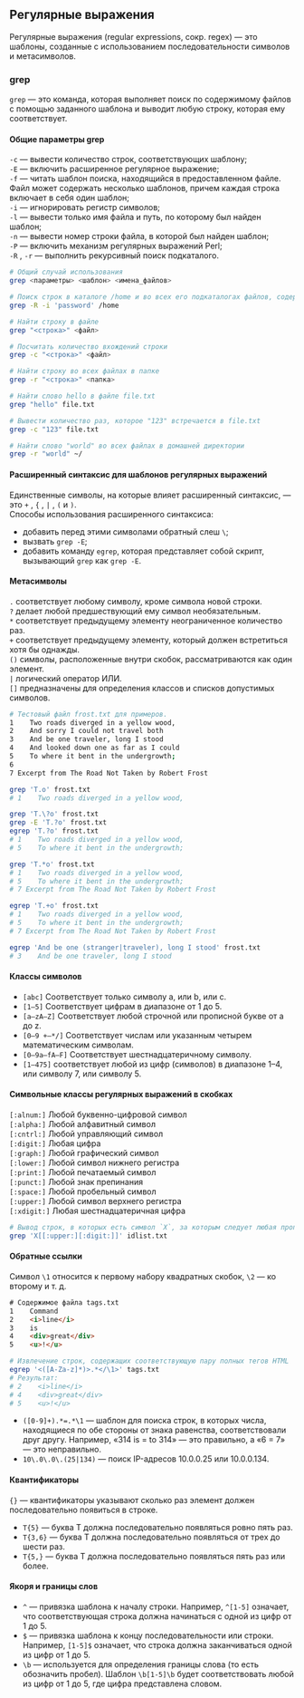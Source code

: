 ## Регулярные выражения
Регулярные выражения (regular expressions, сокр. regex) — это шаблоны, созданные с использованием последовательности символов и метасимволов.
### grep
`grep` — это команда, которая выполняет поиск по содержимому файлов с помощью заданного шаблона и выводит любую строку, которая ему соответствует.
#### Общие параметры grep
`-c` — вывести количество строк, соответствующих шаблону;  
`-E` — включить расширенное регулярное выражение;  
`-f` — читать шаблон поиска, находящийся в предоставленном файле. Файл может содержать несколько шаблонов, причем каждая строка включает в себя один шаблон;  
`-i` — игнорировать регистр символов;  
`-l` — вывести только имя файла и путь, по которому был найден шаблон;  
`-n` — вывести номер строки файла, в которой был найден шаблон;  
`-P` — включить механизм регулярных выражений Perl;  
`-R` , `-r` — выполнить рекурсивный поиск подкаталого.  
```sh
# Общий случай использования
grep <параметры> <шаблон> <имена_файлов>

# Поиск строк в каталоге /home и во всех его подкаталогах файлов, содержащих слово password независимо от регистра
grep -R -i 'password' /home

# Найти строку в файле 
grep "<строка>" <файл>

# Посчитать количество вхождений строки
grep -с "<строка>" <файл>

# Найти строку во всех файлах в папке
grep -r "<строка>" <папка>

# Найти слово hello в файле file.txt
grep "hello" file.txt

# Вывести количество раз, которое "123" встречается в file.txt
grep -с "123" file.txt

# Найти слово "world" во всех файлах в домашней директории
grep -r "world" ~/
```
#### Расширенный синтаксис для шаблонов регулярных выражений
Единственные символы, на которые влияет расширенный синтаксис, — это `+` , `{` , `|` , `(` и `)`.  
Способы использования расширенного синтаксиса:
- добавить перед этими символами обратный слеш `\`;  
- вызвать `grep -E`;  
- добавить команду `egrep`, которая представляет собой скрипт, вызывающий `grep` как `grep -E`.  

#### Метасимволы
`.` соответствует любому символу, кроме символа новой строки.  
`?` делает любой предшествующий ему символ необязательным.  
`*` соответствует предыдущему элементу неограниченное количество раз.  
`+` соответствует предыдущему элементу, который должен встретиться хотя бы однажды.  
`()` символы, расположенные внутри скобок, рассматриваются как один элемент.  
`|` логический оператор ИЛИ.  
`[]` предназначены для определения классов и списков допустимых символов.  
```sh
# Тестовый файл frost.txt для примеров.
1    Two roads diverged in a yellow wood,
2    And sorry I could not travel both
3    And be one traveler, long I stood
4    And looked down one as far as I could
5    To where it bent in the undergrowth;
6
7 Excerpt from The Road Not Taken by Robert Frost
```
```sh
grep 'T.o' frost.txt
# 1    Two roads diverged in a yellow wood,

grep 'T.\?o' frost.txt
grep -E 'T.?o' frost.txt
egrep 'T.?o' frost.txt 
# 1    Two roads diverged in a yellow wood,
# 5    To where it bent in the undergrowth;

grep 'T.*o' frost.txt
# 1    Two roads diverged in a yellow wood,
# 5    To where it bent in the undergrowth;
# 7 Excerpt from The Road Not Taken by Robert Frost

egrep 'T.+o' frost.txt
# 1    Two roads diverged in a yellow wood,
# 5    To where it bent in the undergrowth;
# 7 Excerpt from The Road Not Taken by Robert Frost

egrep 'And be one (stranger|traveler), long I stood' frost.txt
# 3    And be one traveler, long I stood
```
#### Классы символов
- `[abc]` Соответствует только символу a, или b, или c.  
- `[1–5]` Соответствует цифрам в диапазоне от 1 до 5.  
- `[a–zA–Z]` Соответствует любой строчной или прописной букве от a до z.  
- `[0–9 +–*/]` Соответствует числам или указанным четырем математическим символам.  
- `[0–9a–fA–F]` Соответствует шестнадцатеричному символу.   
- `[1–475]` соответствует любой из цифр (символов) в диапазоне 1–4, или символу 7, или символу 5.  

#### Символьные классы регулярных выражений в скобках
`[:alnum:]` Любой буквенно-цифровой символ  
`[:alpha:]` Любой алфавитный символ  
`[:cntrl:]` Любой управляющий символ  
`[:digit:]` Любая цифра  
`[:graph:]` Любой графический символ  
`[:lower:]` Любой символ нижнего регистра  
`[:print:]` Любой печатаемый символ  
`[:punct:]` Любой знак препинания  
`[:space:]` Любой пробельный символ  
`[:upper:]` Любой символ верхнего регистра  
`[:xdigit:]` Любая шестнадцатеричная цифра  

```sh
# Вывод строк, в которых есть символ `X`, за которым следует любая прописная буква или цифра
grep 'X[[:upper:][:digit:]]' idlist.txt
```
#### Обратные ссылки
Символ `\1` относится к первому набору квадратных скобок, `\2` — ко второму и т. д.  
```html
# Содержимое файла tags.txt
1    Command
2    <i>line</i>
3    is
4    <div>great</div>
5    <u>!</u>
```
```sh
# Извлечение строк, содержащих соответствующую пару полных тегов HTML
egrep '<([A-Za-z]*)>.*</\1>' tags.txt
# Результат:
# 2    <i>line</i>
# 4    <div>great</div>
# 5    <u>!</u>
```
- `([0-9]+).*=.*\1` — шаблон для поиска строк, в которых числа, находящиеся по обе стороны от знака равенства, соответствовали друг другу. Например, «314 is = to 314» — это правильно, а «6 = 7» — это неправильно.  
- `10\.0\.0\.(25|134)` — поиск IP-адресов 10.0.0.25 или 10.0.0.134.  

#### Квантификаторы
`{}` — квантификаторы указывают сколько раз элемент должен последовательно появиться в строке.  
- `T{5}` — буква T должна последовательно появляться ровно пять раз.  
- `T{3,6}` — буква T должна последовательно появляться  от трех до шести раз.  
- `T{5,}` — буква T должна последовательно появляться пять раз или более.

#### Якоря и границы слов
- `^` — привязка шаблона к началу строки. Например, `^[1-5]` означает, что соответствующая строка должна начинаться с одной из цифр от 1 до 5.  
- `$` — привязка шаблона к концу последовательности или строки. Например, `[1-5]$` означает, что строка должна заканчиваться одной из цифр от 1 до 5.  
- `\b` — используется для определения границы слова (то есть обозначить пробел). Шаблон `\b[1-5]\b` будет соответствовать любой из цифр от 1 до 5,
где цифра представлена словом.  
